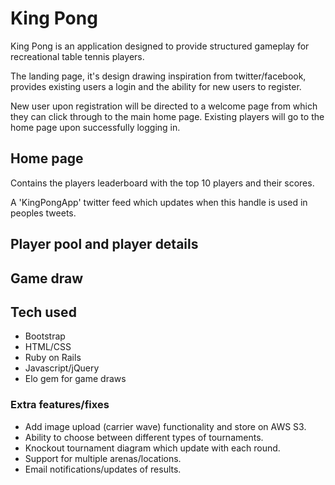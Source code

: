 # King Pong

King Pong is an application designed to provide structured gameplay for recreational table tennis players.

The landing page, it's design drawing inspiration from twitter/facebook, provides existing users a login and the ability for new users to register.

New user upon registration will be directed to a welcome page from which they can click through to the main home page. Existing players will go to the home page upon successfully logging in.

## Home page

Contains the players leaderboard with the top 10 players and their scores.

A 'KingPongApp' twitter feed which updates when this handle is used in peoples tweets.

## Player pool and player details


## Game draw


## Tech used
* Bootstrap
* HTML/CSS
* Ruby on Rails
* Javascript/jQuery
* Elo gem for game draws



### Extra features/fixes
* Add image upload (carrier wave) functionality and store on AWS S3.
* Ability to choose between different types of tournaments.
* Knockout tournament diagram which update with each round.
* Support for multiple arenas/locations.
* Email notifications/updates of results.
